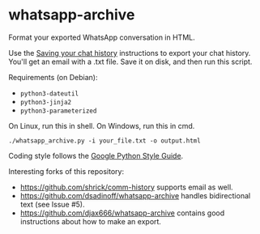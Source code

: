 # whatsapp-archive

Format your exported WhatsApp conversation in HTML.

Use the [Saving your chat history][saving] instructions to export your chat
history. You'll get an email with a .txt file. Save it on disk, and then run
this script.

Requirements (on Debian):

   * `python3-dateutil`
   * `python3-jinja2`
   * `python3-parameterized`

On Linux, run this in shell. On Windows, run this in cmd.

    ./whatsapp_archive.py -i your_file.txt -o output.html

Coding style follows the [Google Python Style Guide][pystyle].

Interesting forks of this repository:

- https://github.com/shrick/comm-history supports email as well.
- https://github.com/dsadinoff/whatsapp-archive handles bidirectional text
  (see Issue #5).
- https://github.com/djax666/whatsapp-archive contains good instructions
  about how to make an export.

[saving]: https://faq.whatsapp.com/en/android/23756533/?category=5245251
[pystyle]: https://google.github.io/styleguide/pyguide.html
